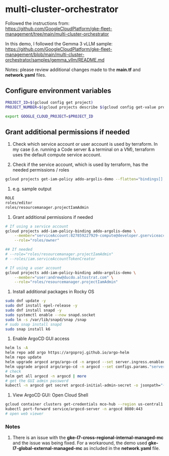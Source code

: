 # multi-cluster-orchestrator

Followed the instructions from: <https://github.com/GoogleCloudPlatform/gke-fleet-management/tree/main/multi-cluster-orchestrator>

In this demo, I followed the Gemma 3 vLLM sample: <https://github.com/GoogleCloudPlatform/gke-fleet-management/blob/main/multi-cluster-orchestrator/samples/gemma_vllm/README.md>

Notes: please review additional changes made to the **main.tf** and **network.yaml** files.

## Configure environment variables

```bash
PROJECT_ID=$(gcloud config get project)
PROJECT_NUMBER=$(gcloud projects describe $(gcloud config get-value project) --format="value(projectNumber)")

export GOOGLE_CLOUD_PROJECT=$PROJECT_ID
```

## Grant additional permissions if needed

1. Check which service account or user account is used by terraform. In my case (i.e. running a Code server & a terminal on a VM), terraform uses the default compute service account.

1. Check if the service account, which is used by terraform, has the needed permissions / roles

```bash
gcloud projects get-iam-policy addo-argolis-demo --flatten="bindings[].members" --format="table(bindings.role)" --filter="bindings.members:827859227929-compute@developer.gserviceaccount.com"
```

1. e.g. sample output

```bash
ROLE
roles/editor
roles/resourcemanager.projectIamAdmin
```

1. Grant additional permissions if needed

```bash
# If using a service account
gcloud projects add-iam-policy-binding addo-argolis-demo \
    --member="serviceAccount:827859227929-compute@developer.gserviceaccount.com" \
    --role="roles/owner"

## If needed
# --role="roles/resourcemanager.projectIamAdmin"
# --roles/iam.serviceAccountTokenCreator

# If using a user account
gcloud projects add-iam-policy-binding addo-argolis-demo \
    --member="user:andrew@ducdo.altostrat.com" \
    --role="roles/resourcemanager.projectIamAdmin"
```

1. Install additional packages in Rocky OS 

```bash
sudo dnf update -y
sudo dnf install epel-release -y
sudo dnf install snapd -y
sudo systemctl enable --now snapd.socket
sudo ln -s /var/lib/snapd/snap /snap
# sudo snap install snapd
sudo snap install k6
```

1. Enable ArgoCD GUI access

```bash
helm ls -A
helm repo add argo https://argoproj.github.io/argo-helm
helm repo update
helm upgrade argocd argo/argo-cd -n argocd --set server.ingress.enabled=true
helm upgrade argocd argo/argo-cd -n argocd --set configs.params."server\.insecure"=true
# check
helm get all argocd -n argocd | more
# get the GUI admin password
kubectl -n argocd get secret argocd-initial-admin-secret -o jsonpath="{.data.password}" | base64 -d
```

1. View ArgoCD GUI: Open Cloud Shell

```bash
gcloud container clusters get-credentials mco-hub --region us-central1
kubectl port-forward service/argocd-server -n argocd 8080:443
# open web viewer
```

### Notes

1. There is an issue with the **gke-l7-cross-regional-internal-managed-mc** and the issue was being fixed. For a workaround, the demo used **gke-l7-global-external-managed-mc** as included in the **network.yaml** file.
